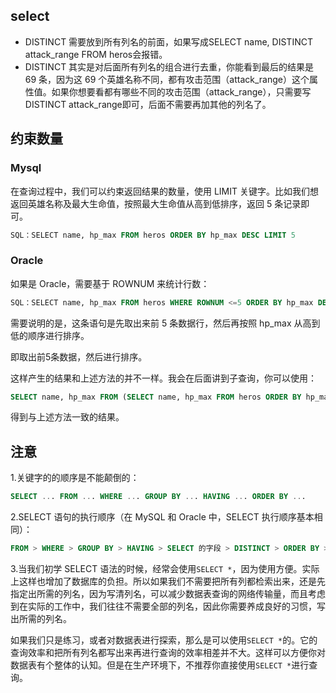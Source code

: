 ## select 

* DISTINCT 需要放到所有列名的前面，如果写成SELECT name, DISTINCT attack_range FROM heros会报错。
* DISTINCT 其实是对后面所有列名的组合进行去重，你能看到最后的结果是 69 条，因为这 69 个英雄名称不同，都有攻击范围（attack_range）这个属性值。如果你想要看都有哪些不同的攻击范围（attack_range），只需要写DISTINCT attack_range即可，后面不需要再加其他的列名了。

## 约束数量

### Mysql

在查询过程中，我们可以约束返回结果的数量，使用 LIMIT 关键字。比如我们想返回英雄名称及最大生命值，按照最大生命值从高到低排序，返回 5 条记录即可。

```sql
SQL：SELECT name, hp_max FROM heros ORDER BY hp_max DESC LIMIT 5
```

### Oracle

如果是 Oracle，需要基于 ROWNUM 来统计行数：

```sql
SQL：SELECT name, hp_max FROM heros WHERE ROWNUM <=5 ORDER BY hp_max DESC
```

需要说明的是，这条语句是先取出来前 5 条数据行，然后再按照 hp_max 从高到低的顺序进行排序。

即取出前5条数据，然后进行排序。

这样产生的结果和上述方法的并不一样。我会在后面讲到子查询，你可以使用：

```sql
SELECT name, hp_max FROM (SELECT name, hp_max FROM heros ORDER BY hp_max) WHERE ROWNUM <=5
```

得到与上述方法一致的结果。

## 注意

1.关键字的的顺序是不能颠倒的：

```sql
SELECT ... FROM ... WHERE ... GROUP BY ... HAVING ... ORDER BY ...
```

2.SELECT 语句的执行顺序（在 MySQL 和 Oracle 中，SELECT 执行顺序基本相同）：

```sql
FROM > WHERE > GROUP BY > HAVING > SELECT 的字段 > DISTINCT > ORDER BY > LIMIT
```

3.当我们初学 SELECT 语法的时候，经常会使用`SELECT *`，因为使用方便。实际上这样也增加了数据库的负担。所以如果我们不需要把所有列都检索出来，还是先指定出所需的列名，因为写清列名，可以减少数据表查询的网络传输量，而且考虑到在实际的工作中，我们往往不需要全部的列名，因此你需要养成良好的习惯，写出所需的列名。

如果我们只是练习，或者对数据表进行探索，那么是可以使用`SELECT *`的。它的查询效率和把所有列名都写出来再进行查询的效率相差并不大。这样可以方便你对数据表有个整体的认知。但是在生产环境下，不推荐你直接使用`SELECT *`进行查询。